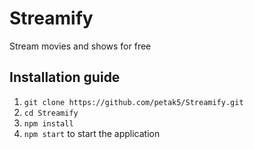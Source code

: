 
# Streamify

Stream movies and shows for free

## Installation guide

1. `git clone https://github.com/petak5/Streamify.git`
2. `cd Streamify`
3. `npm install`
4. `npm start` to start the application